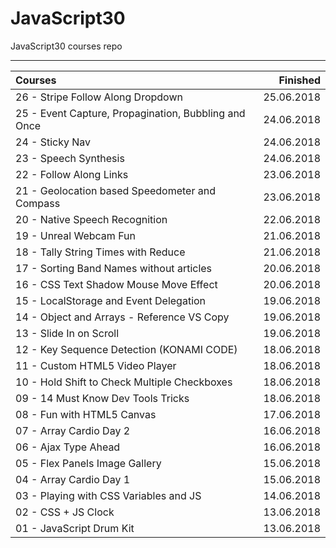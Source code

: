 # JavaScript30
JavaScript30 courses repo

--------------------------

| Courses                                                    |   Finished |
|:-----------------------------------------------------------|-----------:|
| 26 - Stripe Follow Along Dropdown                          | 25.06.2018 |
| 25 - Event Capture, Propagination, Bubbling and Once       | 24.06.2018 |
| 24 - Sticky Nav                                            | 24.06.2018 |
| 23 - Speech Synthesis                                      | 24.06.2018 |
| 22 - Follow Along Links                                    | 23.06.2018 |
| 21 - Geolocation based Speedometer and Compass             | 23.06.2018 |
| 20 - Native Speech Recognition                             | 22.06.2018 |
| 19 - Unreal Webcam Fun                                     | 21.06.2018 |
| 18 - Tally String Times with Reduce                        | 21.06.2018 |
| 17 - Sorting Band Names without articles                   | 20.06.2018 |
| 16 - CSS Text Shadow Mouse Move Effect                     | 20.06.2018 |
| 15 - LocalStorage and Event Delegation                     | 19.06.2018 |
| 14 - Object and Arrays - Reference VS Copy                 | 19.06.2018 |
| 13 - Slide In on Scroll                                    | 19.06.2018 |
| 12 - Key Sequence Detection (KONAMI CODE)                  | 18.06.2018 |
| 11 - Custom HTML5 Video Player                             | 18.06.2018 |
| 10 - Hold Shift to Check Multiple Checkboxes               | 18.06.2018 |
| 09 - 14 Must Know Dev Tools Tricks                         | 18.06.2018 |
| 08 - Fun with HTML5 Canvas                                 | 17.06.2018 |
| 07 - Array Cardio Day 2                                    | 16.06.2018 |
| 06 - Ajax Type Ahead                                       | 16.06.2018 |
| 05 - Flex Panels Image Gallery                             | 15.06.2018 |
| 04 - Array Cardio Day 1                                    | 15.06.2018 |
| 03 - Playing with CSS Variables and JS                     | 14.06.2018 |
| 02 - CSS + JS Clock                                        | 13.06.2018 |
| 01 - JavaScript Drum Kit                                   | 13.06.2018 |

